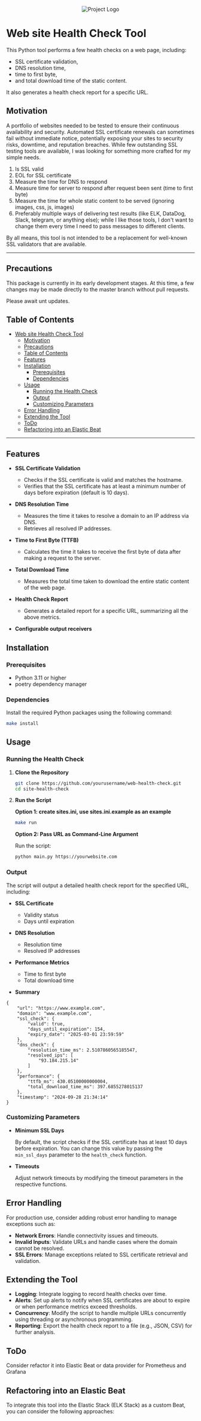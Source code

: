<p align="center">
  <img src="img/logo_mini.png" alt="Project Logo"/>
</p>

# Web site Health Check Tool

This Python tool performs a few health checks on a web page, including:
- SSL certificate validation,
- DNS resolution time,
- time to first byte,
- and total download time of the static content.

It also generates a health check report for a specific URL.


## Motivation

A portfolio of websites needed to be tested to ensure their continuous availability and security.
Automated SSL certificate renewals can sometimes fail without immediate notice, potentially
exposing your sites to security risks, downtime, and reputation breaches. While few outstanding
SSL testing tools are available, I was looking for something more crafted for my simple needs.

 1. Is SSL valid
 2. EOL for SSL certificate
 3. Measure the time for DNS to respond
 4. Measure time for server to respond after request been sent (time to first byte)
 5. Measure the time for whole static content to be served (ignoring images, css, js, images)
 6. Preferably multiple ways of delivering test results (like ELK, DataDog, Slack, telegram, or anything else); while I like those tools, I don't want to change them every time I need to pass messages to different clients.


By all means, this tool is not intended to be a replacement for well-known SSL validators that are available. 

---

## Precautions

This package is currently in its early development stages. At this time, a few changes may be made directly to the master branch without pull requests.

Please await unt updates.

## Table of Contents

- [Web site Health Check Tool](#web-site-health-check-tool)
  - [Motivation](#motivation)
  - [Precautions](#precautions)
  - [Table of Contents](#table-of-contents)
  - [Features](#features)
  - [Installation](#installation)
    - [Prerequisites](#prerequisites)
    - [Dependencies](#dependencies)
  - [Usage](#usage)
    - [Running the Health Check](#running-the-health-check)
    - [Output](#output)
    - [Customizing Parameters](#customizing-parameters)
  - [Error Handling](#error-handling)
  - [Extending the Tool](#extending-the-tool)
  - [ToDo](#todo)
  - [Refactoring into an Elastic Beat](#refactoring-into-an-elastic-beat)

---

## Features

- **SSL Certificate Validation**
  - Checks if the SSL certificate is valid and matches the hostname.
  - Verifies that the SSL certificate has at least a minimum number of days before expiration (default is 10 days).

- **DNS Resolution Time**
  - Measures the time it takes to resolve a domain to an IP address via DNS.
  - Retrieves all resolved IP addresses.

- **Time to First Byte (TTFB)**
  - Calculates the time it takes to receive the first byte of data after making a request to the server.

- **Total Download Time**
  - Measures the total time taken to download the entire static content of the web page.

- **Health Check Report**
  - Generates a detailed report for a specific URL, summarizing all the above metrics.

- **Configurable output receivers**

## Installation

### Prerequisites

- Python 3.11 or higher
- poetry dependency manager

### Dependencies

Install the required Python packages using the following command:

```bash
make install
```

## Usage

### Running the Health Check

1. **Clone the Repository**

   ```bash
   git clone https://github.com/yourusername/web-health-check.git
   cd site-health-check
   ```

2. **Run the Script**

   **Option 1: create sites.ini, use sites.ini.example as an example**

   ```bash
   make run
   ```

   **Option 2: Pass URL as Command-Line Argument**


   Run the script:

   ```bash
   python main.py https://yourwebsite.com
   ```

### Output

The script will output a detailed health check report for the specified URL, including:

- **SSL Certificate**
  - Validity status
  - Days until expiration

- **DNS Resolution**
  - Resolution time
  - Resolved IP addresses

- **Performance Metrics**
  - Time to first byte
  - Total download time

- **Summary**
```
{
    "url": "https://www.example.com",
    "domain": "www.example.com",
    "ssl_check": {
        "valid": true,
        "days_until_expiration": 154,
        "expiry_date": "2025-03-01 23:59:59"
    },
    "dns_check": {
        "resolution_time_ms": 2.5107860565185547,
        "resolved_ips": [
            "93.184.215.14"
        ]
    },
    "performance": {
        "ttfb_ms": 430.05100000000004,
        "total_download_time_ms": 397.6855278015137
    },
    "timestamp": "2024-09-28 21:34:14"
}

```

### Customizing Parameters

- **Minimum SSL Days**

  By default, the script checks if the SSL certificate has at least 10 days before expiration. You can change this value by passing the `min_ssl_days` parameter to the `health_check` function.

- **Timeouts**

  Adjust network timeouts by modifying the timeout parameters in the respective functions.

## Error Handling

For production use, consider adding robust error handling to manage exceptions such as:

- **Network Errors**: Handle connectivity issues and timeouts.
- **Invalid Inputs**: Validate URLs and handle cases where the domain cannot be resolved.
- **SSL Errors**: Manage exceptions related to SSL certificate retrieval and validation.

## Extending the Tool

- **Logging**: Integrate logging to record health checks over time.
- **Alerts**: Set up alerts to notify when SSL certificates are about to expire or when performance metrics exceed thresholds.
- **Concurrency**: Modify the script to handle multiple URLs concurrently using threading or asynchronous programming.
- **Reporting**: Export the health check report to a file (e.g., JSON, CSV) for further analysis.

## ToDo
Consider refactor it into Elastic Beat or data provider for Prometheus and Grafana 

## Refactoring into an Elastic Beat

To integrate this tool into the Elastic Stack (ELK Stack) as a custom Beat, you can consider the following approaches:
